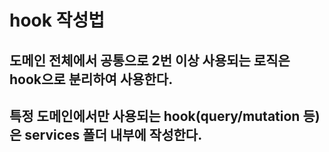 # hook 작성법

## 도메인 전체에서 공통으로 2번 이상 사용되는 로직은 hook으로 분리하여 사용한다.

## 특정 도메인에서만 사용되는 hook(query/mutation 등)은 services 폴더 내부에 작성한다.
